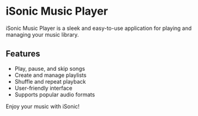 # iSonic Music Player

iSonic Music Player is a sleek and easy-to-use application for playing and managing your music library.

## Features

- Play, pause, and skip songs
- Create and manage playlists
- Shuffle and repeat playback
- User-friendly interface
- Supports popular audio formats


Enjoy your music with iSonic!